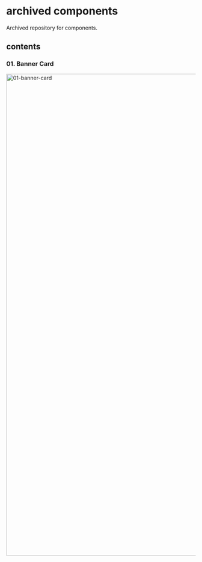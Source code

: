 # archived components
Archived repository for components.

## contents
### 01. Banner Card

<img width="1280" alt="01-banner-card" src="https://user-images.githubusercontent.com/46529118/128838694-075a2338-b989-4221-ac31-86eef5f194db.png">

